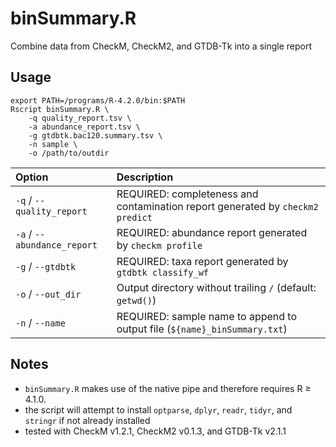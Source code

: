 # binSummary.R
Combine data from CheckM, CheckM2, and GTDB-Tk into a single report

## Usage
```
export PATH=/programs/R-4.2.0/bin:$PATH
Rscript binSummary.R \
    -q quality_report.tsv \
    -a abundance_report.tsv \
    -g gtdbtk.bac120.summary.tsv \
    -n sample \
    -o /path/to/outdir
```

| Option | Description |
|:------|:------------|
| `-q` / `--quality_report` | REQUIRED: completeness and contamination report generated by `checkm2 predict` |
| `-a` / `--abundance_report` | REQUIRED: abundance report generated by `checkm profile` |
| `-g` / `--gtdbtk` | REQUIRED: taxa report generated by `gtdbtk classify_wf` |
| `-o` / `--out_dir` | Output directory without trailing `/` (default: `getwd()`) |
| `-n` / `--name` | REQUIRED: sample name to append to output file (`${name}_binSummary.txt`) |

## Notes
- `binSummary.R` makes use of the native pipe and therefore requires R ≥ 4.1.0.
- the script will attempt to install `optparse`, `dplyr`, `readr`, `tidyr`, and `stringr` if not already installed
- tested with CheckM v1.2.1, CheckM2 v0.1.3, and GTDB-Tk v2.1.1
